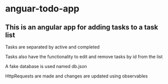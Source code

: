 # anguar-todo-app
<h2>This is an angular app for adding tasks to a task list</h2>
<p>Tasks are separated by active and completed</p>
<p>Tasks also have the functionality to edit and remove tasks by id from the list</p>
<p>A fake database is used named db.json</p>
<p>HttpRequests are made and changes are updated using observables</p>
